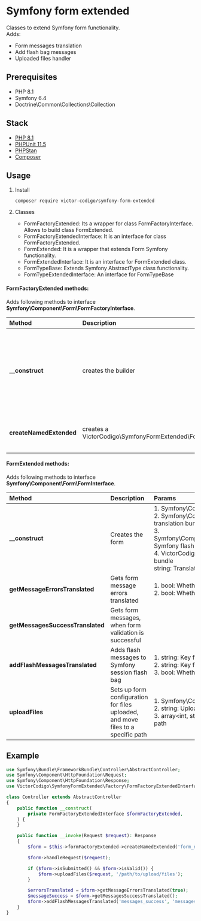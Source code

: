 # Symfony form extended
Classes to extend Symfony form functionality.
<br>Adds:
- Form messages translation
- Add flash bag messages
- Uploaded files handler


## Prerequisites
  - PHP 8.1
  - Symfony 6.4
  - Doctrine\Common\Collections\Collection

## Stack
- [PHP 8.1](https://www.php.net/)
- [PHPUnit 11.5](https://phpunit.de/index.html)
- [PHPStan](https://phpstan.org)
- [Composer](https://getcomposer.org/)

## Usage
  1. Install

     ```
     composer require victor-codigo/symfony-form-extended
     ```

 3. Classes
    - FormFactoryExtended: Its a wrapper for class FormFactoryInterface. Allows to build class FormExtended.
    - FormFactoryExtendedInterface: It is an interface for class FormFactoryExtended.
    - FormExtended: It is a wrapper that extends Form Symfony functionality.
    - FormExtendedInterface: It is an interface for FormExtended class.
    - FormTypeBase: Extends Symfony AbstractType class functionality.
    - FormTypeExtendedInterface: An interface for FormTypeBase

#### FormFactoryExtended methods:
Adds following methods to interface **Symfony\Component\Form\FormFactoryInterface**.

| Method | Description | Params | Return |
|:-------------|:-------------|:-------------|:-----|
| **__construct** | creates the builder | 1. Symfony\Component\Form\FormFactoryInterface: Symfony form to use <br>2. Symfony\Contracts\Translation\TranslatorInterface: Symfony translation bundle <br>3. VictorCodigo\UploadFile\Adapter\UploadFileService: Upload File bundle <br>4. Symfony\Component\HttpFoundation\RequestStack: Request  | VictorCodigo\SymfonyFormExtended\Factory |
| **createNamedExtended** | creates a VictorCodigo\SymfonyFormExtended\FormFormExtended | 1. string: Form name <br>2. string: Full qualified name form type class <br>3. string: Translation locale <br>4. mixed: Form initial data <br>5. array<string, mixed>: options | VictorCodigo\SymfonyFormExtended\Form\FormExtendedInterface |

#### FormExtended methods:
Adds following methods to interface **Symfony\Component\Form\FormInterface**.

| Method | Description | Params | Return |
|:-------------|:-------------|:-------------|:-----|
| **__construct** | Creates the form | 1. Symfony\Component\Form\FormInterface: Symfony form to use <br>2. Symfony\Contracts\Translation\TranslatorInterface: Symfony translation bundle <br>3. Symfony\Component\HttpFoundation\Session\Flash\FlashBagInterface: Symfony flash bag messages <br>4. VictorCodigo\UploadFile\Adapter\UploadFileService: Upload file bundle <br> string: Translation locale | VictorCodigo\SymfonyFormExtended\Form\FormExtended |
| **getMessageErrorsTranslated** | Gets form message errors translated | 1. bool: Whether to include errors of child forms as well <br>2. bool: Whether to flatten the list of errors in case $deep is set to true | Doctrine\Common\Collections\Collection<int, FormMessage> |
| **getMessagesSuccessTranslated** | Gets form messages, when form validation is successful |  |  Doctrine\Common\Collections\Collection<int, FormMessage> |
| **addFlashMessagesTranslated** | Adds flash messages to Symfony session flash bag |1. string: Key for success messages <br>2. string: Key for error messages <br>3. bool: Whether to include errors of child forms as well |  |
| **uploadFiles** | Sets up form configuration for files uploaded, and move files to a specific path | 1. Symfony\Component\HttpFoundation\Request: Symfony request <br>2. string: Upload path where files are moved and saved <br>3. array<int, string>: File names to be removed in the path in the upload path | VictorCodigo\SymfonyFormExtended\Form\FormExtended |

## Example

```php
use Symfony\Bundle\FrameworkBundle\Controller\AbstractController;
use Symfony\Component\HttpFoundation\Request;
use Symfony\Component\HttpFoundation\Response;
use VictorCodigo\SymfonyFormExtended\Factory\FormFactoryExtendedInterface;

class Controller extends AbstractController
{
    public function __construct(
        private FormFactoryExtendedInterface $formFactoryExtended,
    ) {
    }

    public function __invoke(Request $request): Response
    {
        $form = $this->formFactoryExtended->createNamedExtended('form_name', FormType::class, 'en');

        $form->handleRequest($request);

        if ($form->isSubmitted() && $form->isValid()) {
            $form->uploadFiles($request, '/path/to/upload/files');
        }

        $errorsTranslated = $form->getMessageErrorsTranslated(true);
        $messageSuccess = $form->getMessagesSuccessTranslated();
        $form->addFlashMessagesTranslated('messages_success', 'messages_error', true);
    }
}
```
